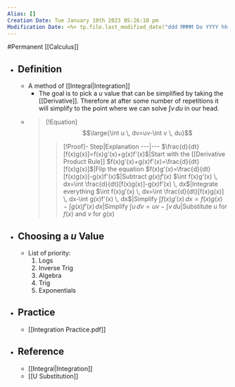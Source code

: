 ```yaml
---
Alias: []
Creation Date: Tue January 10th 2023 05:26:10 pm 
Modification Date: <%+ tp.file.last_modified_date("ddd MMMM Do YYYY hh:mm:ss a") %>
---
```

#Permanent [[Calculus]]

- ## Definition
	- A method of [[Integral|Integration]]
		- The goal is to pick a $u$ value that can be simplified by taking the [[Derivative]]. Therefore at after some number of repetitions it will simplify to the point where we can solve $\int v \, du$ in our head.
	- > [!Equation]
	  > $$\large{\int u \, dv=uv-\int v \, du}$$
	  > 
	  > > [!Proof]-
	  > > Step|Explanation
	  > > ---|---
	  > > $\frac{d}{dt}[f(x)g(x)]=f(x)g'(x)+g(x)f'(x)$|Start with the [[Derivative Product Rule]]
	  > > $f(x)g'(x)+g(x)f'(x)=\frac{d}{dt}[f(x)g(x)]$|Flip the equation
	  > > $f(x)g'(x)=\frac{d}{dt}[f(x)g(x)]-g(x)f'(x)$|Subtract $g(x)f'(x)$
	  > > $\int f(x)g'(x) \, dx=\int \frac{d}{dt}[f(x)g(x)]-g(x)f'(x) \, dx$|Integrate everything
	  > > $\int f(x)g'(x) \, dx=\int \frac{d}{dt}[f(x)g(x)] \, dx-\int g(x)f'(x) \, dx$|Simplify
	  > > $\int f(x)g'(x) \, dx=f(x)g(x)-\int g(x)f'(x) \, dx$|Simplify
	  > > $\int u \, dv=uv-\int v \, du$|Substitute $u$ for $f(x)$ and $v$ for $g(x)$
- ## Choosing a $u$ Value
	- List of priority:
		1. Logs
		2. Inverse Trig
		3. Algebra
		4. Trig
		5. Exponentials
- ## Practice
	- [[Integration Practice.pdf]]
- ## Reference
	- [[Integral|Integration]]
	- [[U Substitution]]